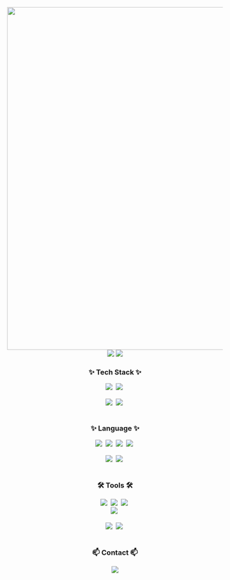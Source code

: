 <div align="center">
  <img width="800px" src="https://github.com/ayz1070/ayz1070/blob/master/logo_unscreen.gif" />
  <img src="https://github-readme-stats.vercel.app/api?username=ayz1070&show_icons=true&theme=radical" />
  <img src="https://github-readme-stats.vercel.app/api/top-langs/?username=ayz1070&layout=compact" />
</div>

<h3 align="center">✨ Tech Stack ✨</h3>
<div align="center">
  <img src="https://img.shields.io/badge/flutter-3DDC84?style=for-the-badge&logo=flutter&logoColor=white" />&nbsp
  <img src="https://img.shields.io/badge/android-3DDC84?style=for-the-badge&logo=android&logoColor=white" />&nbsp
</div>

<br>

<div align="center">
  <img src="https://img.shields.io/badge/styled--components-DB7093?style=for-the-badge&logo=styled-components&logoColor=white" />&nbsp
  <img src="https://img.shields.io/badge/typescript-007ACC.svg?style=for-the-badge&logo=typescript&logoColor=white" />&nbsp
</div>

<br>

<h3 align="center">✨ Language ✨</h3>


<div align="center">
  <img src="https://img.shields.io/badge/java-3670A0?style=for-the-badge&logo=java&logoColor=white" />&nbsp
  <img src="https://img.shields.io/badge/python-3670A0?style=for-the-badge&logo=python&logoColor=white" />&nbsp
  <img src="https://img.shields.io/badge/dart-11557c?style=for-the-badge&logo=dart&logoColor=white" />&nbsp
  <img src="https://img.shields.io/badge/kotlin-11557c.svg?style=for-the-badge&logo=kotlin&logoColor=white" />&nbsp
</div>

<br>

<div align="center">
  <img src="https://img.shields.io/badge/d3.js-F9A03C?style=for-the-badge&logo=d3.js&logoColor=white" />&nbsp
  <img src="https://img.shields.io/badge/c++-00599C?style=for-the-badge&logo=cplusplus&logoColor=white" />&nbsp
</div>

<br>

<h3 align="center">🛠 Tools 🛠</h3>
<div align="center">
  <img src="https://img.shields.io/badge/git-F05033.svg?style=for-the-badge&logo=git&logoColor=white" />&nbsp
  <img src="https://img.shields.io/badge/github-181717.svg?style=for-the-badge&logo=github&logoColor=white" />&nbsp
  <img src="https://img.shields.io/badge/Notion-F3F3F3.svg?style=for-the-badge&logo=notion&logoColor=white" />&nbsp
</div>

<div align="center">
  <img src="https://img.shields.io/badge/figma-F24E1E.svg?style=for-the-badge&logo=figma&logoColor=white" />&nbsp
</div>

<br>

<div align="center">
  <img src="https://img.shields.io/badge/androidstudio-2C2C32.svg?style=for-the-badge&logo=androidstudio&logoColor=white" />&nbsp
  <img src="https://img.shields.io/badge/intellij-2C2C32.svg?style=for-the-badge&logo=intellij&logoColor=white" />&nbsp
<!--   <img src="https://img.shields.io/badge/Colab-2C2C32.svg?style=for-the-badge&logo=googlecolab&logoColor=F9AB00" />&nbsp -->
</div>

<br>

<h3 align="center">📫 Contact 📫</h3>
<div align="center">
  <a href="https://developer-comingsoon.tistory.com/">
    <img src="https://img.shields.io/badge/Tistory-1EBC8F?style=for-the-badge&logo=tistory&logoColor=white" />
  </a>
</div>
